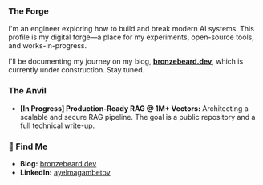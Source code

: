 ### The Forge

I'm an engineer exploring how to build and break modern AI systems. This profile is my digital forge—a place for my experiments, open-source tools, and works-in-progress.


I'll be documenting my journey on my blog, **[bronzebeard.dev](https://www.bronzebeard.dev/)**, which is currently under construction. Stay tuned.


### The Anvil

- **[In Progress] Production-Ready RAG @ 1M+ Vectors:** Architecting a scalable and secure RAG pipeline. The goal is a public repository and a full technical write-up.


### 🔗 Find Me

- **Blog:** [bronzebeard.dev](https://www.bronzebeard.dev/)
- **LinkedIn:** [ayelmagambetov](https://www.linkedin.com/in/ayelmagambetov/)
